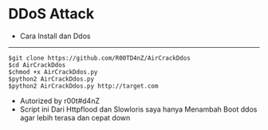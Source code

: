 # DDoS Attack

- Cara Install dan Ddos
------
```
$git clone https://github.com/R00TD4nZ/AirCrackDdos
$cd AirCrackDdos
$chmod +x AirCrackDdos.py
$python2 AirCrackDdos.py
$python2 AirCrackDdos.py http://target.com
```
- Autorized by r00t#d4nZ
- Script ini Dari Httpflood dan Slowloris saya hanya Menambah Boot ddos agar lebih terasa dan cepat down
